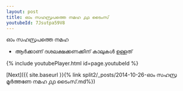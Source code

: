 ```yaml
---
layout: post
title: ഓം സഹസ്രപത്തെ നമഹ ൧൧ ടൈംസ്
youtubeId: 7Jsutpa59V8
---
```

 
 
 ഓം സഹസ്രപത്തെ നമഹ 
 
 -  ആർക്കാണ് ദശലക്ഷക്കണക്കിന് കാലുകൾ ഉള്ളത് 
 
  
 
  
 
 
 
 
 
 


{% include youtubePlayer.html id=page.youtubeId %}
 
[Next]({{ site.baseurl }}{% link  split2/_posts/2014-10-26-ഓം സഹസ്ര മൂർത്തണേ നമഹ ൧൧ ടൈംസ്.md%})
 

